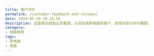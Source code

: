 ```yaml
---
title: 客户评价
permalink: /customer-feedback-and-reviews/
date: 2024-05-20 20:16:54
description: 这是我的咸鱼主页截图，以及找我修电脑的客户，给我的部分评价截图。
category:
- 电脑维修
tags:
- 修电脑
- 咸鱼
---
```


